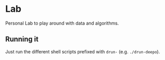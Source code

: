# Lab

Personal Lab to play around with data and algorithms.

## Running it

Just run the different shell scripts prefixed with `drun-` (e.g. `./drun-deepo`).

